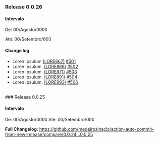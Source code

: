 ### Release 0.0.26 

#### Intervalo
De: 00/Agosto/0000

Até: 00/Setembro/000

#### Change log
- Loren ipsulum [(LORE867)](https://test.atlassian.net/browse/LORE867) [#501](https://github.com/testnologia/release-test/pull/501)
- Loren ipsulum. [(LORE866)](https://test.atlassian.net/browse/LORE866) [#502](https://github.com/testnologia/release-test/pull/502)
- Loren ipsulum. [(LORE871)](https://test.atlassian.net/browse/LORE871) [#503](https://github.com/testnologia/release-test/pull/503)
- Loren ipsulum. [(LORE891)](https://test.atlassian.net/browse/LORE891) [#504](https://github.com/testnologia/release-test/pull/504)
- Loren ipsulum. [(LORE893)](https://test.atlassian.net/browse/LORE893) [#506](https://github.com/testnologia/release-test/pull/506)
<br>
### Release 0.0.25 

#### Intervalo
De: 00/Agosto/0000
Até: 00/Setembro/000

**Full Changelog**: https://github.com/medeirosinacio/action-auto-commit-from-new-release/compare/0.0.24...0.0.25
